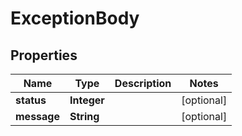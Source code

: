 

# ExceptionBody

## Properties

Name | Type | Description | Notes
------------ | ------------- | ------------- | -------------
**status** | **Integer** |  |  [optional]
**message** | **String** |  |  [optional]



